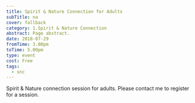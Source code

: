 ```yaml
---
title: Spirit & Nature Connection for Adults
subTitle: na
cover: fallback
category: 1.Spirit & Nature Connection
abstract: Page abstract.
date: 2018-07-29
fromTime: 3.00pm
toTime: 5.00pm
type: event
cost: Free
tags:
  - snc
---
```


Spirit & Nature connection session for adults. Please contact me to register for a session.

